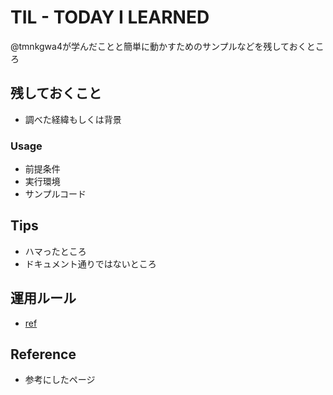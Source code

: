 # TIL - TODAY I LEARNED
@tmnkgwa4が学んだことと簡単に動かすためのサンプルなどを残しておくところ

## 残しておくこと
- 調べた経緯もしくは背景

### Usage
- 前提条件
- 実行環境
- サンプルコード

## Tips
- ハマったところ
- ドキュメント通りではないところ

## 運用ルール
- [ref](https://qiita.com/rik_cacaoholic/items/7971037f38370b2f1341)

## Reference
- 参考にしたページ
